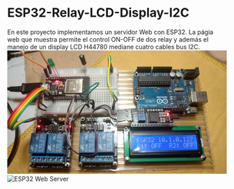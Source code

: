 # ESP32-Relay-LCD-Display-I2C
En este proyecto implementamos un servidor Web con ESP32. La págia web que muestra permite el control ON-OFF de dos relay y además el manejo de un display
LCD H44780 mediane cuatro cables bus I2C.
![ESP32 Web Server](https://raw.githubusercontent.com/ocantone/ESP32-Relay-LCD-Display-I2C/master/ESP32WebServer.png)
![ESP32 Web Server](https://raw.githubusercontent.com/ocantone/en-ESP32-web-server-on-off-control-lcd-display-driving/master/ESP32WebServer/ESP32WebServer_bb.png)
